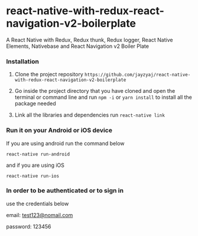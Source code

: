 # react-native-with-redux-react-navigation-v2-boilerplate
A React Native with Redux, Redux thunk, Redux logger, React Native Elements, Nativebase and React Navigation v2 Boiler Plate

### Installation

1. Clone the project repository `https://github.com/jayzyaj/react-native-with-redux-react-navigation-v2-boilerplate`

2. Go inside the project directory that you have cloned and open the terminal or command line and run `npm -i` or `yarn install` to install all the package needed

3. Link all the libraries and dependencies run `react-native link`

### Run it on your Android or iOS device

If you are using android run the command below

```
react-native run-android
```

and if you are using iOS

```
react-native run-ios
```

### In order to be authenticated or to sign in

use the credentials below

email: test123@nomail.com

password: 123456
